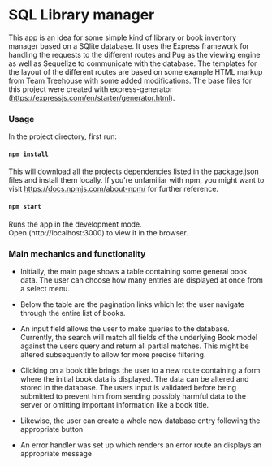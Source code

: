# SQL Library manager

This app is an idea for some simple kind of library or book inventory manager based on a SQlite database. It uses the Express framework for handling the requests to the different routes and Pug as the viewing engine as well as Sequelize to communicate with the database. The templates for the layout of the different routes are based on some example HTML markup from Team Treehouse with some added modifications. The base files for this project were created with express-generator (https://expressjs.com/en/starter/generator.html).

### Usage
In the project directory, first run:

#### `npm install`

This will download all the projects dependencies listed in the package.json files and install them locally. If you're unfamiliar with npm, you might want to visit https://docs.npmjs.com/about-npm/
for further reference.

#### `npm start`

Runs the app in the development mode.<br />
Open (http://localhost:3000) to view it in the browser.

### Main mechanics and functionality

- Initially, the main page shows a table containing some general book data. The user can choose how many entries are displayed at once from a select menu.

- Below the table are the pagination links which let the user navigate through the entire list of books.

- An input field allows the user to make queries to the database. Currently, the search will match all fields of the underlying Book model against the users query and return all partial matches. This might be altered subsequently to allow for more precise filtering.

- Clicking on a book title brings the user to a new route containing a form where the initial book data is displayed. The data can be altered and stored in the database. The users input is validated before being submitted to prevent him from sending possibly harmful data to the server or omitting important information like a book title.

- Likewise, the user can create a whole new database entry following the appropriate button

- An error handler was set up which renders an error route an displays an appropriate message

